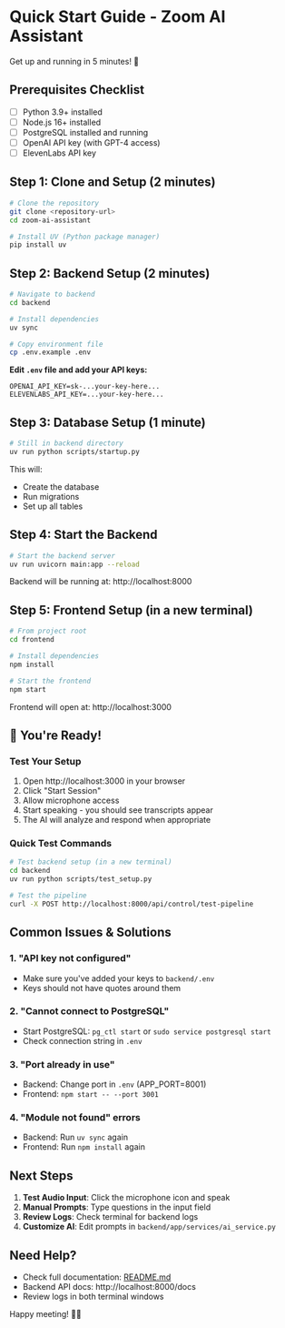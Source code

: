 # Quick Start Guide - Zoom AI Assistant

Get up and running in 5 minutes! 🚀

## Prerequisites Checklist

- [ ] Python 3.9+ installed
- [ ] Node.js 16+ installed
- [ ] PostgreSQL installed and running
- [ ] OpenAI API key (with GPT-4 access)
- [ ] ElevenLabs API key

## Step 1: Clone and Setup (2 minutes)

```bash
# Clone the repository
git clone <repository-url>
cd zoom-ai-assistant

# Install UV (Python package manager)
pip install uv
```

## Step 2: Backend Setup (2 minutes)

```bash
# Navigate to backend
cd backend

# Install dependencies
uv sync

# Copy environment file
cp .env.example .env
```

**Edit `.env` file and add your API keys:**
```env
OPENAI_API_KEY=sk-...your-key-here...
ELEVENLABS_API_KEY=...your-key-here...
```

## Step 3: Database Setup (1 minute)

```bash
# Still in backend directory
uv run python scripts/startup.py
```

This will:
- Create the database
- Run migrations
- Set up all tables

## Step 4: Start the Backend

```bash
# Start the backend server
uv run uvicorn main:app --reload
```

Backend will be running at: http://localhost:8000

## Step 5: Frontend Setup (in a new terminal)

```bash
# From project root
cd frontend

# Install dependencies
npm install

# Start the frontend
npm start
```

Frontend will open at: http://localhost:3000

## 🎉 You're Ready!

### Test Your Setup

1. Open http://localhost:3000 in your browser
2. Click "Start Session"
3. Allow microphone access
4. Start speaking - you should see transcripts appear
5. The AI will analyze and respond when appropriate

### Quick Test Commands

```bash
# Test backend setup (in a new terminal)
cd backend
uv run python scripts/test_setup.py

# Test the pipeline
curl -X POST http://localhost:8000/api/control/test-pipeline
```

## Common Issues & Solutions

### 1. "API key not configured"
- Make sure you've added your keys to `backend/.env`
- Keys should not have quotes around them

### 2. "Cannot connect to PostgreSQL"
- Start PostgreSQL: `pg_ctl start` or `sudo service postgresql start`
- Check connection string in `.env`

### 3. "Port already in use"
- Backend: Change port in `.env` (APP_PORT=8001)
- Frontend: `npm start -- --port 3001`

### 4. "Module not found" errors
- Backend: Run `uv sync` again
- Frontend: Run `npm install` again

## Next Steps

1. **Test Audio Input**: Click the microphone icon and speak
2. **Manual Prompts**: Type questions in the input field
3. **Review Logs**: Check terminal for backend logs
4. **Customize AI**: Edit prompts in `backend/app/services/ai_service.py`

## Need Help?

- Check full documentation: [README.md](README.md)
- Backend API docs: http://localhost:8000/docs
- Review logs in both terminal windows

Happy meeting! 🎤🤖
